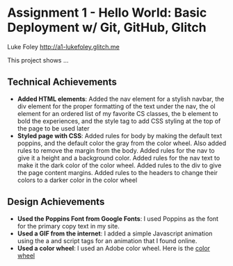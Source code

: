 Assignment 1 - Hello World: Basic Deployment w/ Git, GitHub, Glitch
===

Luke Foley
http://a1-lukefoley.glitch.me

This project shows ...

## Technical Achievements
- **Added HTML elements**: Added the nav element for a stylish navbar, the div element for the proper formatting of the text under the nav, the ol element for an ordered list of my favorite CS classes, the b element to bold the experiences, and the style tag to add CSS styling at the top of the page to be used later
- **Styled page with CSS**: Added rules for body by making the default text poppins, and the default color the gray from the color wheel. Also added rules to remove the margin from the body. Added rules for the nav to give it a height and a background color. Added rules for the nav text to make it the dark color of the color wheel. Added rules to the div to give the page content margins. Added rules to the headers to change their colors to a darker color in the color wheel

## Design Achievements
- **Used the Poppins Font from Google Fonts**: I used Poppins as the font for the primary copy text in my site.
- **Used a GIF from the internet**: I added a simple Javascript animation using the a and script tags for an animation that I found online.
- **Used a color wheel**: I used an Adobe color wheel. Here is the [color wheel](color_wheel/color_wheel.png)
